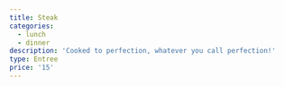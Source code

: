 ```yaml
---
title: Steak
categories:
  - lunch
  - dinner
description: 'Cooked to perfection, whatever you call perfection!'
type: Entree
price: '15'
---
```


